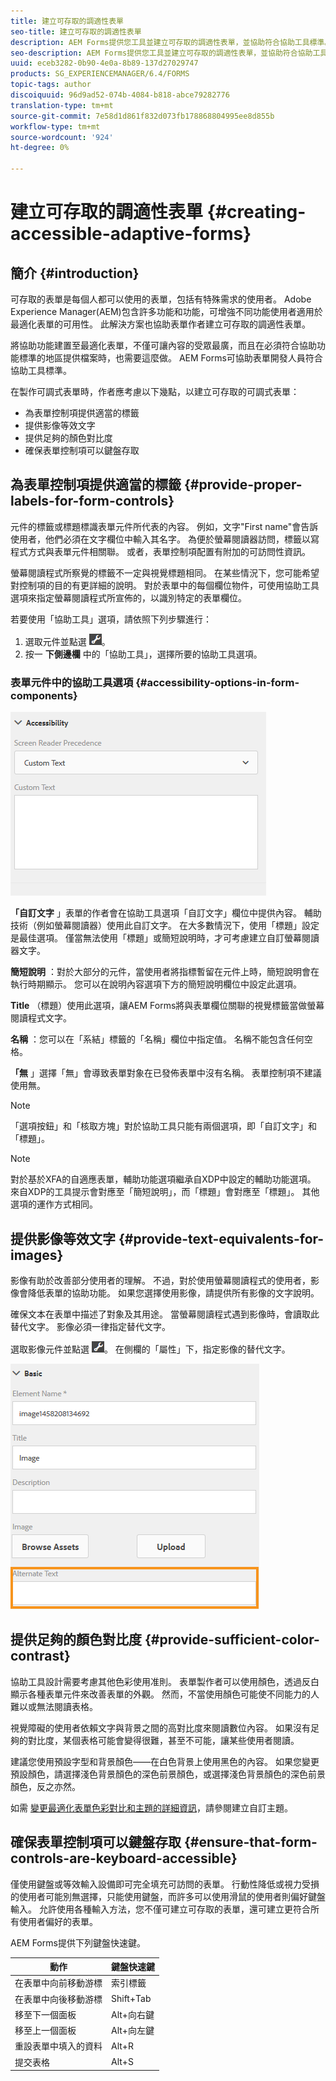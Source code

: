 ```yaml
---
title: 建立可存取的調適性表單
seo-title: 建立可存取的調適性表單
description: AEM Forms提供您工具並建立可存取的調適性表單，並協助符合協助工具標準。
seo-description: AEM Forms提供您工具並建立可存取的調適性表單，並協助符合協助工具標準。
uuid: eceb3282-0b90-4e0a-8b89-137d27029747
products: SG_EXPERIENCEMANAGER/6.4/FORMS
topic-tags: author
discoiquuid: 96d9ad52-074b-4084-b818-abce79282776
translation-type: tm+mt
source-git-commit: 7e58d1d861f832d073fb178868804995ee8d855b
workflow-type: tm+mt
source-wordcount: '924'
ht-degree: 0%

---
```



# 建立可存取的調適性表單 {#creating-accessible-adaptive-forms}

## 簡介 {#introduction}

可存取的表單是每個人都可以使用的表單，包括有特殊需求的使用者。 Adobe Experience Manager(AEM)包含許多功能和功能，可增強不同功能使用者適用於最適化表單的可用性。 此解決方案也協助表單作者建立可存取的調適性表單。

將協助功能建置至最適化表單，不僅可讓內容的受眾最廣，而且在必須符合協助功能標準的地區提供檔案時，也需要這麼做。 AEM Forms可協助表單開發人員符合協助工具標準。

在製作可調式表單時，作者應考慮以下幾點，以建立可存取的可調式表單：

* 為表單控制項提供適當的標籤
* 提供影像等效文字
* 提供足夠的顏色對比度
* 確保表單控制項可以鍵盤存取

## 為表單控制項提供適當的標籤 {#provide-proper-labels-for-form-controls}

元件的標籤或標題標識表單元件所代表的內容。 例如，文字&quot;First name&quot;會告訴使用者，他們必須在文字欄位中輸入其名字。 為便於螢幕閱讀器訪問，標籤以寫程式方式與表單元件相關聯。 或者，表單控制項配置有附加的可訪問性資訊。

螢幕閱讀程式所察覺的標籤不一定與視覺標題相同。 在某些情況下，您可能希望對控制項的目的有更詳細的說明。 對於表單中的每個欄位物件，可使用協助工具選項來指定螢幕閱讀程式所宣佈的，以識別特定的表單欄位。

若要使用「協助工具」選項，請依照下列步驟進行：

1. 選取元件並點選 ![cmppr](assets/cmppr.png)。
1. 按一 **下側邊欄** 中的「協助工具」，選擇所要的協助工具選項。

### 表單元件中的協助工具選項 {#accessibility-options-in-form-components}

![表單元件中的協助工具選項](assets/accessibility-options.png)

**「自訂文字** 」表單的作者會在協助工具選項「自訂文字」欄位中提供內容。 輔助技術（例如螢幕閱讀器）使用此自訂文字。 在大多數情況下，使用「標題」設定是最佳選項。 僅當無法使用「標題」或簡短說明時，才可考慮建立自訂螢幕閱讀器文字。

**簡短說明** ：對於大部分的元件，當使用者將指標暫留在元件上時，簡短說明會在執行時期顯示。 您可以在說明內容選項下方的簡短說明欄位中設定此選項。

**Title** （標題）使用此選項，讓AEM Forms將與表單欄位關聯的視覺標籤當做螢幕閱讀程式文字。

**名稱** ：您可以在「系結」標籤的「名稱」欄位中指定值。 名稱不能包含任何空格。

**「無** 」選擇「無」會導致表單對象在已發佈表單中沒有名稱。 表單控制項不建議使用無。

>[!NOTE]
>
>「選項按鈕」和「核取方塊」對於協助工具只能有兩個選項，即「自訂文字」和「標題」。

>[!NOTE]
>
>對於基於XFA的自適應表單，輔助功能選項繼承自XDP中設定的輔助功能選項。 來自XDP的工具提示會對應至「簡短說明」，而「標題」會對應至「標題」。 其他選項的運作方式相同。

## 提供影像等效文字 {#provide-text-equivalents-for-images}

影像有助於改善部分使用者的理解。 不過，對於使用螢幕閱讀程式的使用者，影像會降低表單的協助功能。 如果您選擇使用影像，請提供所有影像的文字說明。

確保文本在表單中描述了對象及其用途。 當螢幕閱讀程式遇到影像時，會讀取此替代文字。 影像必須一律指定替代文字。

選取影像元件並點選 ![cmppr](assets/cmppr.png)。 在側欄的「屬性」下，指定影像的替代文字。

![影像的替代文字](assets/image-properties.png)

## 提供足夠的顏色對比度 {#provide-sufficient-color-contrast}

協助工具設計需要考慮其他色彩使用准則。 表單製作者可以使用顏色，透過反白顯示各種表單元件來改善表單的外觀。 然而，不當使用顏色可能使不同能力的人難以或無法閱讀表格。

視覺障礙的使用者依賴文字與背景之間的高對比度來閱讀數位內容。 如果沒有足夠的對比度，某個表格可能會變得很難，甚至不可能，讓某些使用者閱讀。

建議您使用預設字型和背景顏色——在白色背景上使用黑色的內容。 如果您變更預設顏色，請選擇淺色背景顏色的深色前景顏色，或選擇淺色背景顏色的深色前景顏色，反之亦然。

如需 [變更最適化表單色彩對比和主題的詳細資訊](/help/forms/using/creating-custom-adaptive-form-themes.md)，請參閱建立自訂主題。

## 確保表單控制項可以鍵盤存取 {#ensure-that-form-controls-are-keyboard-accessible}

僅使用鍵盤或等效輸入設備即可完全填充可訪問的表單。 行動性降低或視力受損的使用者可能別無選擇，只能使用鍵盤，而許多可以使用滑鼠的使用者則偏好鍵盤輸入。 允許使用各種輸入方法，您不僅可建立可存取的表單，還可建立更符合所有使用者偏好的表單。

AEM Forms提供下列鍵盤快速鍵。

| 動作 | 鍵盤快速鍵 |
|---|---|
| 在表單中向前移動游標 | 索引標籤 |
| 在表單中向後移動游標 | Shift+Tab |
| 移至下一個面板 | Alt+向右鍵 |
| 移至上一個面板 | Alt+向左鍵 |
| 重設表單中填入的資料 | Alt+R |
| 提交表格 | Alt+S | configuring-watched-folder-endpoints.md |